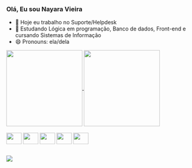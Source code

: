 ### Olá, Eu sou Nayara Vieira 


- 🔭 Hoje eu trabalho no Suporte/Helpdesk
- 🌱 Estudando Lógica em programação, Banco de dados, Front-end e cursando Sistemas de Informação
- 😄 Pronouns: ela/dela


<a href="https://github.com/NayaraVieira/github-readme-stats">
  <img height=200 align="center" src="https://github-readme-stats.vercel.app/api?username=NayaraVieira&rank_icon=github"/>
</a>
<a href="https://github.com/NayaraVieira/convoychat">
  <img height=200 align="center" src="https://github-readme-stats.vercel.app/api/top-langs?username=NayaraVieira&layout=compact&langs_count=8&card_width=320" />
</a>



<div style="display: inline_block"><br>
 <!-- <img align="center" height="30" width="40" src="https://cdn.jsdelivr.net/gh/devicons/devicon/icons/laravel/laravel-plain-wordmark.svg"> -->    
  <img align="center" height="30" width="40" src="https://cdn.jsdelivr.net/gh/devicons/devicon/icons/mysql/mysql-original-wordmark.svg"> 
  <img align="center" height="30" width="40" src="https://cdn.jsdelivr.net/gh/devicons/devicon/icons/oracle/oracle-original.svg">
  <img align="center" height="30" width="40" src="https://cdn.jsdelivr.net/gh/devicons/devicon/icons/html5/html5-original-wordmark.svg">
  <img align="center" height="30" width="40" src="https://cdn.jsdelivr.net/gh/devicons/devicon/icons/css3/css3-original-wordmark.svg">
  <img align="center" height="30" width="40" src="https://cdn.jsdelivr.net/gh/devicons/devicon/icons/javascript/javascript-original.svg">
</div>

  ##
<div>
    <a href="https://https://www.linkedin.com/in/nayara-vieira-1172741b9/" target="_blank"><img src="https://img.shields.io/badge/-LinkedIn-%230077B5?style=for-the-badge&logo=linkedin&logoColor=white" target="_blank"></a> 
</div>
